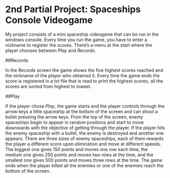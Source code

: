 # 2nd Partial Project: Spaceships Console Videogame

My project consists of a mini spaceship videogame that can be run in the windows console. 
Every time you run the game, you have to enter a nickname to register the scores.
There’s a menu at the start where the player chooses between *Play* and *Records*.

##Records

In the *Records* screen the game shows the five highest scores reached and the nickname of the player who obtained it. Every time the game ends the score is registered in a txt file that is read to print the highest scores, all the scores are sorted from highest to lowest.

##Play

If the player chose *Play*, the game starts and the player controls through the arrow keys a little spaceship at the bottom of the screen and can shoot a bullet pressing the arrow keys. From the top of the screen, enemy spaceships begin to appear in random positions and start to move downwards with the objective of getting through the player. If the player hits the enemy spaceship with a bullet, the enemy is destroyed and another one appears. 
There are three sizes of enemy spaceships, each of them rewards the player a different score upon elimination and move at different speeds. The biggest one gives 150 points and moves one row each time, the medium one gives 250 points and moves two rows at the time, and the smallest one gives 500 points and moves three rows at the time.
The game ends when the player killed all the enemies or one of the enemies reach the bottom of the screen. 
